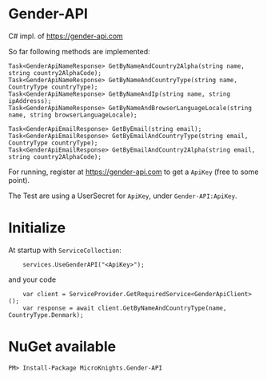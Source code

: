 # Gender-API
C# impl. of https://gender-api.com

So far following methods are implemented:

```
Task<GenderApiNameResponse> GetByNameAndCountry2Alpha(string name, string country2AlphaCode);
Task<GenderApiNameResponse> GetByNameAndCountryType(string name, CountryType countryType);
Task<GenderApiNameResponse> GetByNameAndIp(string name, string ipAddresss);
Task<GenderApiNameResponse> GetByNameAndBrowserLanguageLocale(string name, string browserLanguageLocale);

Task<GenderApiEmailResponse> GetByEmail(string email);
Task<GenderApiEmailResponse> GetByEmailAndCountryType(string email, CountryType countryType);
Task<GenderApiEmailResponse> GetByEmailAndCountry2Alpha(string email, string country2AlphaCode);
```

For running, register at https://gender-api.com to get a `ApiKey` (free to some point).

The Test are using a UserSecret for `ApiKey`, under `Gender-API:ApiKey`.

# Initialize
At startup with `ServiceCollection`:
```
    services.UseGenderAPI("<ApiKey>");
```

and your code

```
    var client = ServiceProvider.GetRequiredService<GenderApiClient>();
    var response = await client.GetByNameAndCountryType(name, CountryType.Denmark);
```

# NuGet available
```
PM> Install-Package MicroKnights.Gender-API
```

